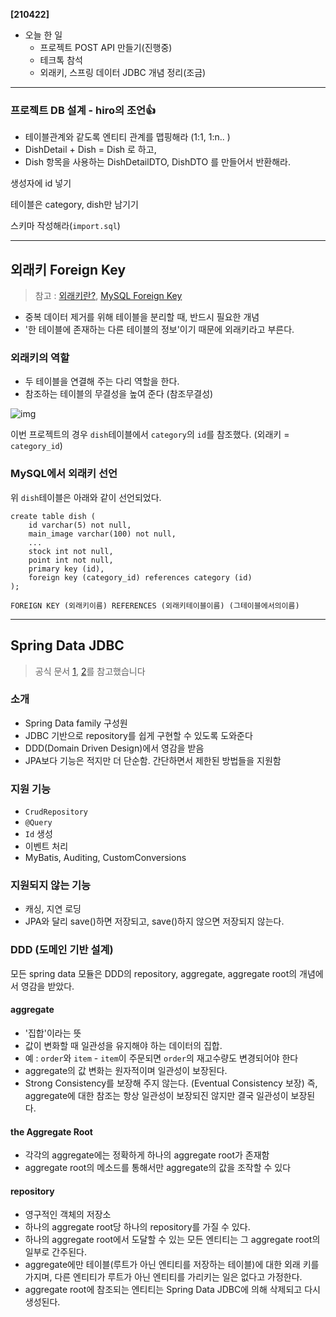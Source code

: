 **[210422]**



- 오늘 한 일
  - 프로젝트 POST API 만들기(진행중)
  - 테크톡 참석
  - 외래키, 스프링 데이터 JDBC 개념 정리(조금)



---

### 프로젝트 DB 설계 - hiro의 조언👍

- 테이블관계와 같도록 엔티티 관계를 맵핑해라 (1:1, 1:n.. )
- DishDetail + Dish = Dish 로 하고,
- Dish 항목을 사용하는 DishDetailDTO, DishDTO 를 만들어서 반환해라.

생성자에 id 넣기

테이블은 category, dish만 남기기

스키마 작성해라(`import.sql`)

---

## 외래키 Foreign Key

> 참고 : [외래키란?](https://brunch.co.kr/@dan-kim/26), [MySQL Foreign Key](https://araikuma.tistory.com/495)

- 중복 데이터 제거를 위해 테이블을 분리할 때, 반드시 필요한 개념
- '한 테이블에 존재하는 다른 테이블의 정보'이기 때문에 외래키라고 부른다.

### 외래키의 역할

- 두 테이블을 연결해 주는 다리 역할을 한다.
- 참조하는 테이블의 무결성을 높여 준다 (참조무결성)

![img](https://user-images.githubusercontent.com/73640185/115680883-f1106880-a38e-11eb-9ef2-2ac7b9caba8b.png)

이번 프로젝트의 경우 `dish`테이블에서 `category`의 `id`를 참조했다. (외래키 = `category_id`)

### MySQL에서 외래키 선언

위 `dish`테이블은 아래와 같이 선언되었다.

```
create table dish (
    id varchar(5) not null,
    main_image varchar(100) not null,
    ...
    stock int not null,
    point int not null,
    primary key (id),
    foreign key (category_id) references category (id)
);
```

`FOREIGN KEY (외래키이름) REFERENCES (외래키테이블이름) (그테이블에서의이름)`

---

## Spring Data JDBC

> 공식 문서 [1](https://spring.io/projects/spring-data-jdbc), [2](https://docs.spring.io/spring-data/jdbc/docs/2.2.0/reference/html/#jdbc.repositories)를 참고했습니다

### 소개

- Spring Data family 구성원
- JDBC 기반으로 repository를 쉽게 구현할 수 있도록 도와준다
- DDD(Domain Driven Design)에서 영감을 받음
- JPA보다 기능은 적지만 더 단순함. 간단하면서 제한된 방법들을 지원함

### 지원 기능

- `CrudRepository`
- `@Query`
- `Id` 생성
- 이벤트 처리
- MyBatis, Auditing, CustomConversions

### 지원되지 않는 기능

- 캐싱, 지연 로딩
- JPA와 달리 save()하면 저장되고, save()하지 않으면 저장되지 않는다.

### DDD (도메인 기반 설계)

모든 spring data 모듈은 DDD의 repository, aggregate, aggregate root의 개념에서 영감을 받았다.

#### aggregate

- '집합'이라는 뜻
- 값이 변화할 때 일관성을 유지해야 하는 데이터의 집합.
- 예 : `order`와 `item` - `item`이 주문되면 `order`의 재고수량도 변경되어야 한다
- aggregate의 값 변화는 원자적이며 일관성이 보장된다.
- Strong Consistency를 보장해 주지 않는다. (Eventual Consistency 보장) 즉, aggregate에 대한 참조는 항상 일관성이 보장되진 않지만 결국 일관성이 보장된다.

#### the Aggregate Root

- 각각의 aggregate에는 정확하게 하나의 aggregate root가 존재함
- aggregate root의 메소드를 통해서만 aggregate의 값을 조작할 수 있다

#### repository

- 영구적인 객체의 저장소
- 하나의 aggregate root당 하나의 repository를 가질 수 있다.
- 하나의 aggregate root에서 도달할 수 있는 모든 엔티티는 그 aggregate root의 일부로 간주된다.
- aggregate에만  테이블(루트가 아닌 엔티티를 저장하는 테이블)에 대한 외래 키를 가지며, 다른 엔티티가 루트가 아닌 엔티티를 가리키는 일은 없다고 가정한다.
- aggregate root에 참조되는 엔티티는 Spring Data JDBC에 의해 삭제되고 다시 생성된다.

